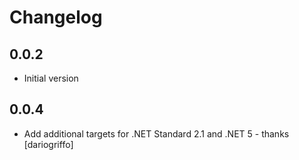 # Changelog

## 0.0.2
* Initial version

## 0.0.4
* Add additional targets for .NET Standard 2.1 and .NET 5 - thanks [dariogriffo]